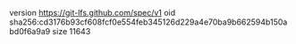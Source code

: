 version https://git-lfs.github.com/spec/v1
oid sha256:cd3176b93cf608fcf0e554feb345126d229a4e70ba9b662594b150abd0f6a9a9
size 11643
